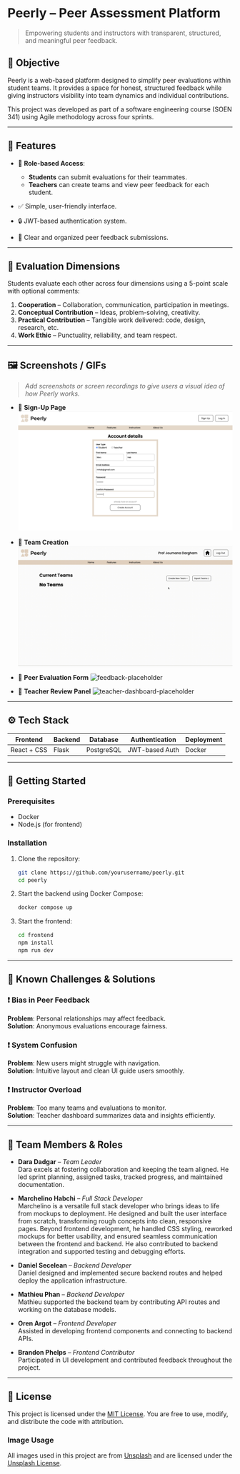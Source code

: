 # Peerly – Peer Assessment Platform

> Empowering students and instructors with transparent, structured, and meaningful peer feedback.

## 🎯 Objective

Peerly is a web-based platform designed to simplify peer evaluations within student teams. It provides a space for honest, structured feedback while giving instructors visibility into team dynamics and individual contributions.

This project was developed as part of a software engineering course (SOEN 341) using Agile methodology across four sprints.

---

## 🌟 Features

- 👤 **Role-based Access**:
  - **Students** can submit evaluations for their teammates.
  - **Teachers** can create teams and view peer feedback for each student.

- ✅ Simple, user-friendly interface.
- 🔒 JWT-based authentication system.
- 💬 Clear and organized peer feedback submissions.

---

## 🧪 Evaluation Dimensions

Students evaluate each other across four dimensions using a 5-point scale with optional comments:

1. **Cooperation** – Collaboration, communication, participation in meetings.
2. **Conceptual Contribution** – Ideas, problem-solving, creativity.
3. **Practical Contribution** – Tangible work delivered: code, design, research, etc.
4. **Work Ethic** – Punctuality, reliability, and team respect.

---

## 🖼️ Screenshots / GIFs

> _Add screenshots or screen recordings to give users a visual idea of how Peerly works._

- 📸 **Sign-Up Page**
  ![signup-placeholder](media/signup.png)

- 📸 **Team Creation**
  ![teams-placeholder](media/teams.gif)

- 📸 **Peer Evaluation Form**
  ![feedback-placeholder](media/feedback.gif)

- 📸 **Teacher Review Panel**
  ![teacher-dashboard-placeholder](media/dashboard.gif)

---

## ⚙️ Tech Stack

| Frontend     | Backend   | Database     | Authentication | Deployment |
|--------------|-----------|--------------|----------------|------------|
| React + CSS  | Flask     | PostgreSQL   | JWT-based Auth | Docker     |

---

## 🚀 Getting Started

### Prerequisites

- Docker
- Node.js (for frontend)

### Installation

1. Clone the repository:
   ```bash
   git clone https://github.com/yourusername/peerly.git
   cd peerly
   ```

2. Start the backend using Docker Compose:
   ```bash
   docker compose up
   ```

3. Start the frontend:
   ```bash
   cd frontend
   npm install
   npm run dev
   ```

---

## 🧠 Known Challenges & Solutions

### ❗ Bias in Peer Feedback  
**Problem**: Personal relationships may affect feedback.  
**Solution**: Anonymous evaluations encourage fairness.

### ❗ System Confusion  
**Problem**: New users might struggle with navigation.  
**Solution**: Intuitive layout and clean UI guide users smoothly.

### ❗ Instructor Overload  
**Problem**: Too many teams and evaluations to monitor.  
**Solution**: Teacher dashboard summarizes data and insights efficiently.

---

## 👥 Team Members & Roles

- **Dara Dadgar** – *Team Leader*  
  Dara excels at fostering collaboration and keeping the team aligned. He led sprint planning, assigned tasks, tracked progress, and maintained documentation.

- **Marchelino Habchi** – *Full Stack Developer*  
Marchelino is a versatile full stack developer who brings ideas to life from mockups to deployment. He designed and built the user interface from scratch, transforming rough concepts into clean, responsive pages. Beyond frontend development, he handled CSS styling, reworked mockups for better usability, and ensured seamless communication between the frontend and backend. He also contributed to backend integration and supported testing and debugging efforts.

- **Daniel Secelean** – *Backend Developer*  
  Daniel designed and implemented secure backend routes and helped deploy the application infrastructure.

- **Mathieu Phan** – *Backend Developer*  
  Mathieu supported the backend team by contributing API routes and working on the database models.

- **Oren Argot** – *Frontend Developer*  
  Assisted in developing frontend components and connecting to backend APIs.

- **Brandon Phelps** – *Frontend Contributor*  
  Participated in UI development and contributed feedback throughout the project.

---

## 📄 License

This project is licensed under the [MIT License](./LICENSE). You are free to use, modify, and distribute the code with attribution.

### Image Usage

All images used in this project are from [Unsplash](https://unsplash.com) and are licensed under the [Unsplash License](https://unsplash.com/license).

